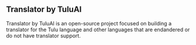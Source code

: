 ## Translator by TuluAI

Translator by TuluAI is an open-source project focused on building a translator for the Tulu language and other languages that are endandered or do not have translator support.
